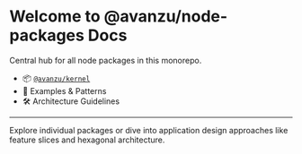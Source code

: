 # Welcome to @avanzu/node-packages Docs

Central hub for all node packages in this monorepo.

- 📦 [`@avanzu/kernel`](./kernel/getting-started.md)
- 🧪 Examples & Patterns
- 🛠 Architecture Guidelines

---
Explore individual packages or dive into application design approaches like feature slices and hexagonal architecture.
